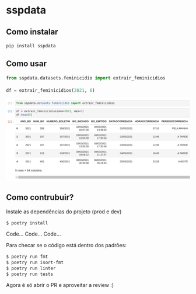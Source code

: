 # sspdata

## Como instalar
```
pip install sspdata
```


## Como usar
```python
from sspdata.datasets.feminicidio import extrair_feminicidios

df = extrair_feminicidios(2021, 6)
```
![example of how to use](img/example.png)

## Como contrubuir?

Instale as dependências do projeto (prod e dev)
```
$ poetry install
```
Code...
Code...
Code...

Para checar se o código está dentro dos padrões:
```
$ poetry run fmt
$ poetry run isort-fmt
$ poetry run linter
$ poetry run tests
```
Agora é só abrir o PR e aproveitar a review :)